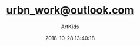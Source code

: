 ---
index: 5119
title: "urbn_work@outlook.com"
subtitle: ""
author: "ArtKids"
date: "2018-10-28 13:40:18"
seo:
  description: ""
content: "urbn_work@outlook.com
Cedric Porter"
status: "published"
comment_status: "closed"
modified: "2018-10-28 13:40:18"
type: "flamingo_contact"
comment_count: 0
tags: []
---